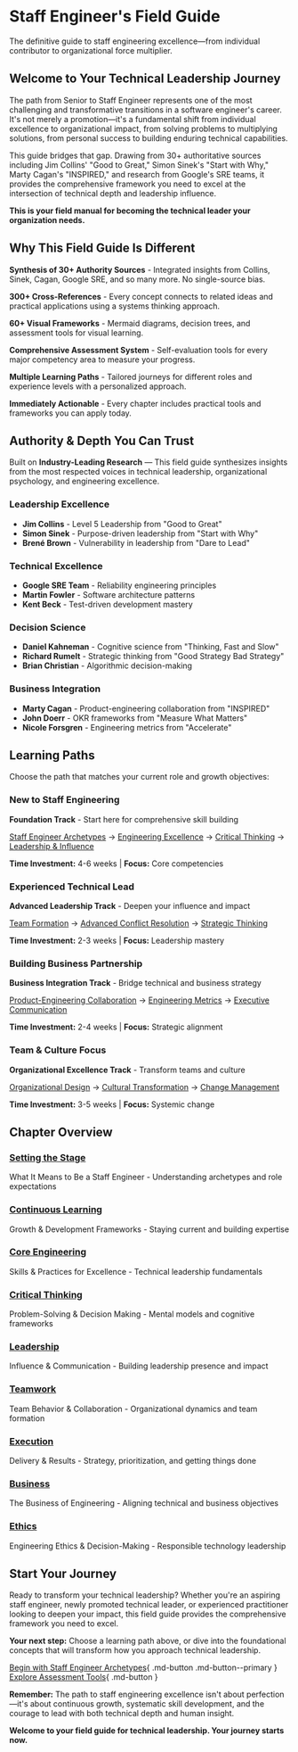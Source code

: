 # Staff Engineer's Field Guide

The definitive guide to staff engineering excellence—from individual contributor to organizational force multiplier.

## Welcome to Your Technical Leadership Journey

The path from Senior to Staff Engineer represents one of the most challenging and transformative transitions in a software engineer's career. It's not merely a promotion—it's a fundamental shift from individual excellence to organizational impact, from solving problems to multiplying solutions, from personal success to building enduring technical capabilities.

This guide bridges that gap. Drawing from 30+ authoritative sources including Jim Collins' "Good to Great," Simon Sinek's "Start with Why," Marty Cagan's "INSPIRED," and research from Google's SRE teams, it provides the comprehensive framework you need to excel at the intersection of technical depth and leadership influence.

**This is your field manual for becoming the technical leader your organization needs.**

## Why This Field Guide Is Different

**Synthesis of 30+ Authority Sources** - Integrated insights from Collins, Sinek, Cagan, Google SRE, and so many more. No single-source bias.

**300+ Cross-References** - Every concept connects to related ideas and practical applications using a systems thinking approach.

**60+ Visual Frameworks** - Mermaid diagrams, decision trees, and assessment tools for visual learning.

**Comprehensive Assessment System** - Self-evaluation tools for every major competency area to measure your progress.

**Multiple Learning Paths** - Tailored journeys for different roles and experience levels with a personalized approach.

**Immediately Actionable** - Every chapter includes practical tools and frameworks you can apply today.

## Authority & Depth You Can Trust

Built on **Industry-Leading Research** — This field guide synthesizes insights from the most respected voices in technical leadership, organizational psychology, and engineering excellence.

### Leadership Excellence
- **Jim Collins** - Level 5 Leadership from "Good to Great"
- **Simon Sinek** - Purpose-driven leadership from "Start with Why"
- **Brené Brown** - Vulnerability in leadership from "Dare to Lead"

### Technical Excellence
- **Google SRE Team** - Reliability engineering principles
- **Martin Fowler** - Software architecture patterns
- **Kent Beck** - Test-driven development mastery

### Decision Science
- **Daniel Kahneman** - Cognitive science from "Thinking, Fast and Slow"
- **Richard Rumelt** - Strategic thinking from "Good Strategy Bad Strategy"
- **Brian Christian** - Algorithmic decision-making

### Business Integration
- **Marty Cagan** - Product-engineering collaboration from "INSPIRED"
- **John Doerr** - OKR frameworks from "Measure What Matters"
- **Nicole Forsgren** - Engineering metrics from "Accelerate"

## Learning Paths

Choose the path that matches your current role and growth objectives:

### New to Staff Engineering
**Foundation Track** - Start here for comprehensive skill building

[Staff Engineer Archetypes](field-guide/intro/index.md) → [Engineering Excellence](field-guide/engineering/index.md) → [Critical Thinking](field-guide/thinking/index.md) → [Leadership & Influence](field-guide/leadership/index.md)

**Time Investment:** 4-6 weeks | **Focus:** Core competencies

### Experienced Technical Lead
**Advanced Leadership Track** - Deepen your influence and impact

[Team Formation](field-guide/teamwork/team-formation.md) → [Advanced Conflict Resolution](field-guide/leadership/advanced-conflict-resolution.md) → [Strategic Thinking](field-guide/execution/strategic-thinking.md)

**Time Investment:** 2-3 weeks | **Focus:** Leadership mastery

### Building Business Partnership
**Business Integration Track** - Bridge technical and business strategy

[Product-Engineering Collaboration](field-guide/business/product-engineering-collaboration.md) → [Engineering Metrics](field-guide/business/engineering-metrics-business-alignment.md) → [Executive Communication](field-guide/business/pitching-to-executives.md)

**Time Investment:** 2-4 weeks | **Focus:** Strategic alignment

### Team & Culture Focus
**Organizational Excellence Track** - Transform teams and culture

[Organizational Design](field-guide/teamwork/organizational-design.md) → [Cultural Transformation](field-guide/teamwork/cultural-transformation-psychological-safety.md) → [Change Management](field-guide/execution/change-management-technical-transformations.md)

**Time Investment:** 3-5 weeks | **Focus:** Systemic change

## Chapter Overview

### [Setting the Stage](field-guide/intro/index.md)
What It Means to Be a Staff Engineer - Understanding archetypes and role expectations

### [Continuous Learning](field-guide/learning/index.md)
Growth & Development Frameworks - Staying current and building expertise

### [Core Engineering](field-guide/engineering/index.md)
Skills & Practices for Excellence - Technical leadership fundamentals

### [Critical Thinking](field-guide/thinking/index.md)
Problem-Solving & Decision Making - Mental models and cognitive frameworks

### [Leadership](field-guide/leadership/index.md)
Influence & Communication - Building leadership presence and impact

### [Teamwork](field-guide/teamwork/index.md)
Team Behavior & Collaboration - Organizational dynamics and team formation

### [Execution](field-guide/execution/index.md)
Delivery & Results - Strategy, prioritization, and getting things done

### [Business](field-guide/business/index.md)
The Business of Engineering - Aligning technical and business objectives

### [Ethics](field-guide/ethics/index.md)
Engineering Ethics & Decision-Making - Responsible technology leadership

## Start Your Journey

Ready to transform your technical leadership? Whether you're an aspiring staff engineer, newly promoted technical leader, or experienced practitioner looking to deepen your impact, this field guide provides the comprehensive framework you need to excel.

**Your next step:** Choose a learning path above, or dive into the foundational concepts that will transform how you approach technical leadership.

[Begin with Staff Engineer Archetypes](field-guide/intro/index.md){ .md-button .md-button--primary }
[Explore Assessment Tools](appendix/tools/index.md){ .md-button }

**Remember:** The path to staff engineering excellence isn't about perfection—it's about continuous growth, systematic skill development, and the courage to lead with both technical depth and human insight.

**Welcome to your field guide for technical leadership. Your journey starts now.**